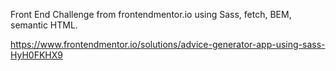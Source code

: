 Front End Challenge from frontendmentor.io using Sass, fetch, BEM, semantic HTML.

https://www.frontendmentor.io/solutions/advice-generator-app-using-sass-HyH0FKHX9
